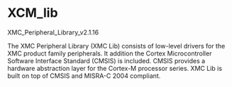 # XCM_lib
XMC_Peripheral_Library_v2.1.16

The XMC Peripheral Library (XMC Lib) consists of low-level drivers for the XMC product family peripherals.
It addition the Cortex Microcontroller Software Interface Standard (CMSIS) is included. 
CMSIS provides a hardware abstraction layer for the Cortex-M processor series.
XMC Lib is built on top of CMSIS and MISRA-C 2004 compliant. 
